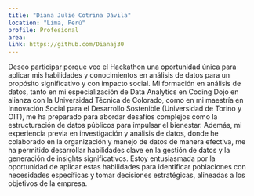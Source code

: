 ```yaml
---
title: "Diana Julié Cotrina Dávila"
location: "Lima, Perú"
profile: Profesional
area: 
link: https://github.com/Dianaj30
---
```


Deseo participar porque veo el Hackathon una oportunidad única para aplicar mis habilidades y conocimientos en análisis de datos para un propósito significativo y con impacto social. Mi formación en análisis de datos, tanto en mi especialización de Data Analytics en Coding Dojo en alianza con la Universidad Técnica de Colorado, como en mi maestría en Innovación Social para el Desarrollo Sostenible (Universidad de Torino y OIT), me ha preparado para abordar desafíos complejos como la estructuración de datos públicos para impulsar el bienestar. 
Además, mi experiencia previa en investigación y análisis de datos, donde he colaborado en la organización y manejo de datos de manera efectiva, me ha permitido desarrollar habilidades clave en la gestión de datos y la generación de insights significativos. Estoy entusiasmada por la oportunidad de aplicar estas habilidades para identificar poblaciones con necesidades específicas y tomar decisiones estratégicas, alineadas a los objetivos de la empresa.
